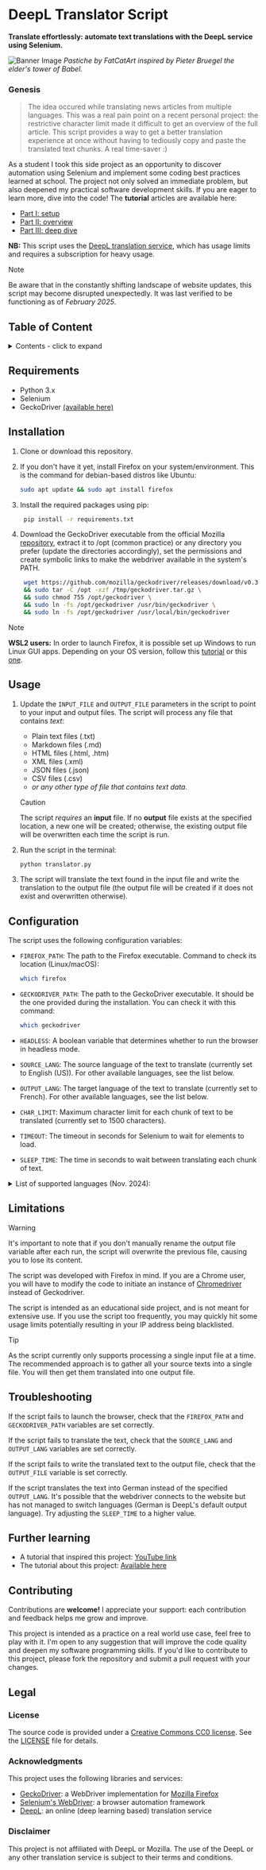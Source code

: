 # DeepL Translator Script

**Translate effortlessly: automate text translations with the DeepL service using Selenium.**

![Banner Image](/img/banner-img.jpg "A banner image depicting a cat playing on the tower of Babel.")
*Pastiche by FatCatArt inspired by Pieter Bruegel the elder's tower of Babel.*

### Genesis

>The idea occured while translating news articles from multiple languages. This was a real pain point on a recent personal project: the restrictive character limit made it difficult to get an overview of the full article. This script provides a way to get a better translation experience at once without having to tediously copy and paste the translated text chunks. A real time-saver :)

As a student I took this side project as an opportunity to discover automation using Selenium and implement some coding best practices learned at school.
The project not only solved an immediate problem, but also deepened my practical software development skills. If you are eager to learn more, dive into the code! The **tutorial** articles are available here:

* [Part I: setup](https://dev.to/atomictangerline/basic-selenium-the-easy-peasy-introduction-chapter-1-of-3-4fe3)
* [Part II: overview](https://dev.to/atomictangerline/basic-selenium-the-easy-peasy-introduction-chapter-2-of-3-1oad)
* [Part III: deep dive](https://dev.to/atomictangerline/basic-selenium-the-easy-peasy-introduction-chapter-3-of-3-3bb7)

**NB:** This script uses the [DeepL translation service](https://www.deepl.com/translator), which has usage limits and requires a subscription for heavy usage.

> [!NOTE]
> Be aware that in the constantly shifting landscape of website updates, this script may become disrupted unexpectedly. It was last verified to be functioning as of *February 2025*.

## Table of Content

<details>
<summary> Contents - click to expand</summary>

- [DeepL Translator Script](#deepl-translator-script)
    - [Genesis](#genesis)
  - [Table of Content](#table-of-content)
  - [Requirements](#requirements)
  - [Installation](#installation)
  - [Usage](#usage)
  - [Configuration](#configuration)
  - [Limitations](#limitations)
  - [Troubleshooting](#troubleshooting)
  - [Further learning](#further-learning)
  - [Contributing](#contributing)
  - [Legal](#legal)
    - [License](#license)
    - [Acknowledgments](#acknowledgments)
    - [Disclaimer](#disclaimer)

</details>

## Requirements

* Python 3.x
* Selenium
* GeckoDriver [(available here)](https://github.com/mozilla/geckodriver/releases)

## Installation

1. Clone or download this repository.
2. If you don't have it yet, install Firefox on your system/environment. This is the command for debian-based distros like Ubuntu:

    ```bash
    sudo apt update && sudo apt install firefox
3. Install the required packages using pip:

   ```bash
    pip install -r requirements.txt
4. Download the GeckoDriver executable from the official Mozilla [repository](https://github.com/mozilla/geckodriver/), extract it to /opt (common practice) or any directory you prefer (update the directories accordingly), set the permissions and create symbolic links to make the webdriver available in the system's PATH.

   ```bash
    wget https://github.com/mozilla/geckodriver/releases/download/v0.35.0/geckodriver-v0.35.0-linux64.tar.gz -O /tmp/geckodriver.tar.gz \
    && sudo tar -C /opt -xzf /tmp/geckodriver.tar.gz \
    && sudo chmod 755 /opt/geckodriver \
    && sudo ln -fs /opt/geckodriver /usr/bin/geckodriver \
    && sudo ln -fs /opt/geckodriver /usr/local/bin/geckodriver

> [!NOTE]
>**WSL2 users:** In order to launch Firefox, it is possible set up Windows to run Linux GUI apps. Depending on your OS version, follow this [tutorial](https://learn.microsoft.com/en-us/windows/wsl/tutorials/gui-apps) or this [one](https://aalonso.dev/blog/2021/how-to-use-gui-apps-in-wsl2-forwarding-x-server-cdj).

## Usage

1. Update the `INPUT_FILE` and `OUTPUT_FILE` parameters in the script to point to your input and output files. The script will process any file that contains *text*:

    * Plain text files (.txt)
    * Markdown files (.md)
    * HTML files (.html, .htm)
    * XML files (.xml)
    * JSON files (.json)
    * CSV files (.csv)  
    * *or any other type of file that contains text data.*
  
    > [!CAUTION]
    >The script *requires* an **input** file. If no **output** file exists at the specified location, a new one will be created; otherwise, the existing output file will be overwritten each time the script is run.

2. Run the script in the terminal:

    ```bash
    python translator.py
3. The script will translate the text found in the input file and write the translation to the output file (the output file will be created if it does not exist and overwritten otherwise).

## Configuration

The script uses the following configuration variables:

* `FIREFOX_PATH`: The path to the Firefox executable. Command to check its location (Linux/macOS):

    ```bash
    which firefox
* `GECKODRIVER_PATH`: The path to the GeckoDriver executable. It should be the one provided during the installation. You can check it with this command:

    ```bash
    which geckodriver
* `HEADLESS`: A boolean variable that determines whether to run the browser in headless mode.

* `SOURCE_LANG`: The source language of the text to translate (currently set to English (US)). For other available languages, see the list below.
* `OUTPUT_LANG`: The target language of the text to translate (currently set to French). For other available languages, see the list below.
* `CHAR_LIMIT`: Maximum character limit for each chunk of text to be translated (currently set to 1500 characters).
* `TIMEOUT`: The timeout in seconds for Selenium to wait for elements to load.
* `SLEEP_TIME`: The time in seconds to wait between translating each chunk of text.

<details>
<summary> List of supported languages (Nov. 2024):</summary>

| Language      | Language code|
| ------------- | ------------- |
| Arabic  | ar  |
| Bulgarian  | bg  |
| Chinese (simple) | zh-hans  |
| Chinese  (traditional)| zh-hant  |
| Czech  | cs  |
| Danish  | da  |
| Dutch  | nl  |
| English  | en  |
| English (US) | en-us  |
| Estonian  | et  |
| Finnish  | fi  |
| French  | fr  |
| German  | de  |
| Greek  | el  |
| Hungarian  | hu  |
| Indonesian  | id  |
| Italian  | it  |
| Japanese  | ja  |
| Korean  | ko  |
| Latvian  | lv  |
| Lithuanian  | lt  |
| Norwegian (Bokmål)  | nb  |
| Polish  | pl  |
| Portuguese  | pt-pt  |
| Portuguese (Brazil) | pt-br  |
| Romanian  | ro  |
| Russian  | ru  |
| Slovak  | sk  |
| Slovenian  | sl  |
| Spanish  | es  |
| Swedish  | sv  |
| Turkish  | tr  |
| Ukrainian  | uk  |

</details>

## Limitations

> [!WARNING]
> It's important to note that if you don't manually rename the output file variable after each run, the script will overwrite the previous file, causing you to lose its content.

The script was developed with Firefox in mind. If you are a Chrome user, you will have to modify the code to initiate an instance of [Chromedriver](https://developer.chrome.com/docs/chromedriver/downloads) instead of Geckodriver.

The script is intended as an educational side project, and is not meant for extensive use. If you use the script too frequently, you may quickly hit some usage limits potentially resulting in your IP address being blacklisted.

> [!TIP]
> As the script currently only supports processing a single input file at a time. The recommended approach is to gather all your source texts into a single file. You will then get them translated into one output file.

## Troubleshooting

If the script fails to launch the browser, check that the `FIREFOX_PATH` and `GECKODRIVER_PATH` variables are set correctly.

If the script fails to translate the text, check that the `SOURCE_LANG` and `OUTPUT_LANG` variables are set correctly.

If the script fails to write the translated text to the output file, check that the `OUTPUT_FILE` variable is set correctly.

If the script translates the text into German instead of the specified `OUTPUT_LANG`. It's possible that the webdriver connects to the website but has not managed to switch languages (German is DeepL's default output language). Try adjusting the `SLEEP_TIME` to a higher value.

## Further learning

* A tutorial that inspired this project: [YouTube link](https://www.youtube.com/watch?v=aSeqMYNhEHo)
* The tutorial about this project: [Available here](https://dev.to/atomictangerline/basic-selenium-bonus-41dp)

## Contributing

Contributions are **welcome!** I appreciate your support: each contribution and feedback helps me grow and improve.

This project is intended as a practice on a real world use case, feel free to play with it. I'm open to any suggestion that will improve the code quality and deepen my software programming skills. If you'd like to contribute to this project, please fork the repository and submit a pull request with your changes.

## Legal

### License

The source code is provided under a [Creative Commons CC0 license](https://creativecommons.org/publicdomain/zero/1.0/). See the [LICENSE](/LICENSE) file for details.

### Acknowledgments

This project uses the following libraries and services:

* [GeckoDriver](https://github.com/mozilla/geckodriver/releases): a WebDriver implementation for [Mozilla Firefox](https://mozilla.org/firefox)
* [Selenium's WebDriver](https://www.selenium.dev/documentation/webdriver/): a browser automation framework
* [DeepL](https://www.deepl.com/translator): an online (deep learning based) translation service

### Disclaimer

This project is not affiliated with DeepL or Mozilla. The use of the DeepL or any other translation service is subject to their terms and conditions.
